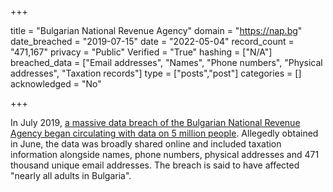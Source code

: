 +++

title = "Bulgarian National Revenue Agency"
domain = "https://nap.bg"
date_breached = "2019-07-15"
date = "2022-05-04"
record_count = "471,167"
privacy = "Public"
Verified = "True"
hashing = ["N/A"]
breached_data = ["Email addresses", "Names", "Phone numbers", "Physical addresses", "Taxation records"]
type = ["posts","post"]
categories = []
acknowledged = "No"


+++


In July 2019, <a href="https://thenextweb.com/security/2019/07/16/bulgaria-tax-agency-data-leak-hack/" target="_blank" rel="noopener">a massive data breach of the Bulgarian National Revenue Agency began circulating with data on 5 million people</a>. Allegedly obtained in June, the data was broadly shared online and included taxation information alongside names, phone numbers, physical addresses and 471 thousand unique email addresses. The breach is said to have affected &quot;nearly all adults in Bulgaria&quot;.

